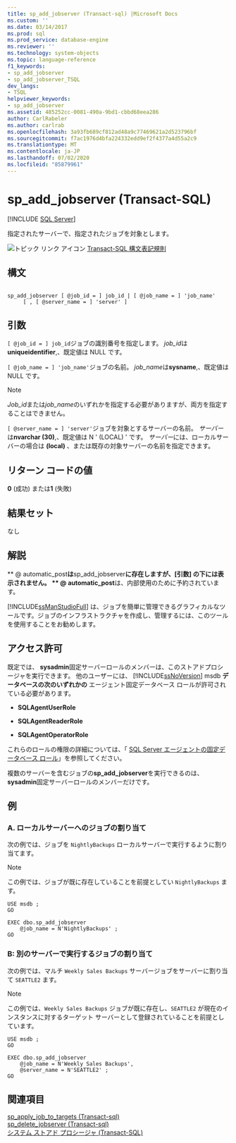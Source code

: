 ```yaml
---
title: sp_add_jobserver (Transact-sql) |Microsoft Docs
ms.custom: ''
ms.date: 03/14/2017
ms.prod: sql
ms.prod_service: database-engine
ms.reviewer: ''
ms.technology: system-objects
ms.topic: language-reference
f1_keywords:
- sp_add_jobserver
- sp_add_jobserver_TSQL
dev_langs:
- TSQL
helpviewer_keywords:
- sp_add_jobserver
ms.assetid: 485252cc-0081-490a-9bd1-cbbd68eea286
author: CarlRabeler
ms.author: carlrab
ms.openlocfilehash: 3a93fb689cf812ad48a9c77469621a2d523796bf
ms.sourcegitcommit: f7ac1976d4bfa224332edd9ef2f4377a4d55a2c9
ms.translationtype: MT
ms.contentlocale: ja-JP
ms.lasthandoff: 07/02/2020
ms.locfileid: "85879961"
---
```

# <a name="sp_add_jobserver-transact-sql"></a>sp_add_jobserver (Transact-SQL)
[!INCLUDE [SQL Server](../../includes/applies-to-version/sqlserver.md)]

  指定されたサーバーで、指定されたジョブを対象とします。  
  
 ![トピック リンク アイコン](../../database-engine/configure-windows/media/topic-link.gif "トピック リンク アイコン") [Transact-SQL 構文表記規則](../../t-sql/language-elements/transact-sql-syntax-conventions-transact-sql.md)  
  
## <a name="syntax"></a>構文  
  
```  
  
sp_add_jobserver [ @job_id = ] job_id | [ @job_name = ] 'job_name'  
     [ , [ @server_name = ] 'server' ]   
```  
  
## <a name="arguments"></a>引数  
`[ @job_id = ] job_id`ジョブの識別番号を指定します。 *job_id*は**uniqueidentifier**,、既定値は NULL です。  
  
`[ @job_name = ] 'job_name'`ジョブの名前。 *job_name*は**sysname**,、既定値は NULL です。  
  
> [!NOTE]  
>  *Job_id*または*job_name*のいずれかを指定する必要がありますが、両方を指定することはできません。  
  
`[ @server_name = ] 'server'`ジョブを対象とするサーバーの名前。 *サーバー*は**nvarchar (30)**,、既定値は N ' (LOCAL) ' です。 *サーバー*には、ローカルサーバーの場合は **(local)** 、または既存の対象サーバーの名前を指定できます。  
  
## <a name="return-code-values"></a>リターン コードの値  
 **0** (成功) または**1** (失敗)  
  
## <a name="result-sets"></a>結果セット  
 なし  
  
## <a name="remarks"></a>解説  
 ** \@ automatic_post**は**sp_add_jobserver**に存在しますが、[引数] の下には表示されません。 ** \@ automatic_post**は、内部使用のために予約されています。  
  
 [!INCLUDE[ssManStudioFull](../../includes/ssmanstudiofull-md.md)] は、ジョブを簡単に管理できるグラフィカルなツールです。ジョブのインフラストラクチャを作成し、管理するには、このツールを使用することをお勧めします。  
  
## <a name="permissions"></a>アクセス許可  
 既定では、 **sysadmin**固定サーバーロールのメンバーは、このストアドプロシージャを実行できます。 他のユーザーには、 [!INCLUDE[ssNoVersion](../../includes/ssnoversion-md.md)] msdb **データベースの次のいずれかの** エージェント固定データベース ロールが許可されている必要があります。  
  
-   **SQLAgentUserRole**  
  
-   **SQLAgentReaderRole**  
  
-   **SQLAgentOperatorRole**  
  
 これらのロールの権限の詳細については、「 [SQL Server エージェントの固定データベース ロール](../../ssms/agent/sql-server-agent-fixed-database-roles.md)」を参照してください。  
  
 複数のサーバーを含むジョブの**sp_add_jobserver**を実行できるのは、 **sysadmin**固定サーバーロールのメンバーだけです。  
  
## <a name="examples"></a>例  
  
### <a name="a-assigning-a-job-to-the-local-server"></a>A. ローカルサーバーへのジョブの割り当て  
 次の例では、ジョブを `NightlyBackups` ローカルサーバーで実行するように割り当てます。  
  
> [!NOTE]  
>  この例では、ジョブが既に存在していることを前提としてい `NightlyBackups` ます。  
  
```  
USE msdb ;  
GO  
  
EXEC dbo.sp_add_jobserver  
    @job_name = N'NightlyBackups' ;  
GO  
```  
  
### <a name="b-assigning-a-job-to-run-on-a-different-server"></a>B: 別のサーバーで実行するジョブの割り当て  
 次の例では、マルチ `Weekly Sales Backups` サーバージョブをサーバーに割り当て `SEATTLE2` ます。  
  
> [!NOTE]  
>  この例では、`Weekly Sales Backups` ジョブが既に存在し、`SEATTLE2` が現在のインスタンスに対するターゲット サーバーとして登録されていることを前提としています。  
  
```  
USE msdb ;  
GO  
  
EXEC dbo.sp_add_jobserver  
    @job_name = N'Weekly Sales Backups',  
    @server_name = N'SEATTLE2' ;  
GO  
```  
  
## <a name="see-also"></a>関連項目  
 [sp_apply_job_to_targets &#40;Transact-sql&#41;](../../relational-databases/system-stored-procedures/sp-apply-job-to-targets-transact-sql.md)   
 [sp_delete_jobserver &#40;Transact-sql&#41;](../../relational-databases/system-stored-procedures/sp-delete-jobserver-transact-sql.md)   
 [システム ストアド プロシージャ &#40;Transact-SQL&#41;](../../relational-databases/system-stored-procedures/system-stored-procedures-transact-sql.md)  
  
  
